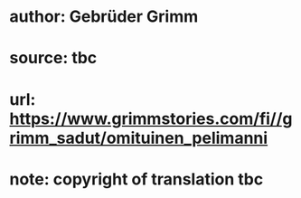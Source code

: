 # author: Gebrüder Grimm
# source: tbc
# url: https://www.grimmstories.com/fi//grimm_sadut/omituinen_pelimanni
# note: copyright of translation tbc


